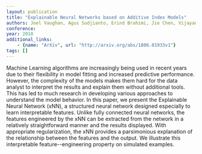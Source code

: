 ```yaml
---
layout: publication
title: "Explainable Neural Networks based on Additive Index Models"
authors: Joel Vaughan, Agus Sudjianto, Erind Brahimi, Jie Chen, Vijayan N. Nair
conference: 
year: 2018
additional_links: 
    - {name: "ArXiv", url: "http://arxiv.org/abs/1806.01933v1"}
tags: []
---
```

Machine Learning algorithms are increasingly being used in recent years due
to their flexibility in model fitting and increased predictive performance.
However, the complexity of the models makes them hard for the data analyst to
interpret the results and explain them without additional tools. This has led
to much research in developing various approaches to understand the model
behavior. In this paper, we present the Explainable Neural Network (xNN), a
structured neural network designed especially to learn interpretable features.
Unlike fully connected neural networks, the features engineered by the xNN can
be extracted from the network in a relatively straightforward manner and the
results displayed. With appropriate regularization, the xNN provides a
parsimonious explanation of the relationship between the features and the
output. We illustrate this interpretable feature--engineering property on
simulated examples.